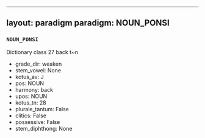 
---
layout: paradigm
paradigm: NOUN_PONSI
---
### ` NOUN_PONSI `

Dictionary class 27 back t~n
* grade_dir: weaken
* stem_vowel: None
* kotus_av: J
* pos: NOUN
* harmony: back
* upos: NOUN
* kotus_tn: 28
* plurale_tantum: False
* clitics: False
* possessive: False
* stem_diphthong: None
